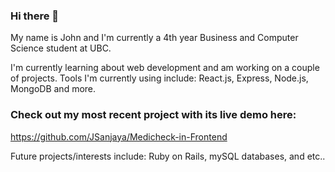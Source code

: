### Hi there 👋

My name is John and I'm currently a 4th year Business and Computer Science student at UBC.

I'm currently learning about web development and am working on a couple of projects.
Tools I'm currently using include: React.js, Express, Node.js, MongoDB and more.

### Check out my most recent project with its live demo here: 
https://github.com/JSanjaya/Medicheck-in-Frontend

Future projects/interests include: Ruby on Rails, mySQL databases, and etc..

<!--
**JSanjaya/JSanjaya** is a ✨ _special_ ✨ repository because its `README.md` (this file) appears on your GitHub profile.

Here are some ideas to get you started:

- 🔭 I’m currently working on ...
- 🌱 I’m currently learning ...
- 👯 I’m looking to collaborate on ...
- 🤔 I’m looking for help with ...
- 💬 Ask me about ...
- 📫 How to reach me: ...
- 😄 Pronouns: ...
- ⚡ Fun fact: ...
-->
